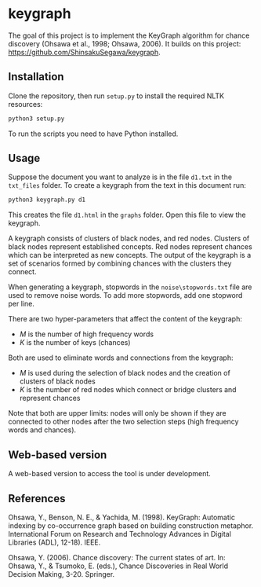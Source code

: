 # keygraph

The goal of this project is to implement the KeyGraph algorithm for chance discovery (Ohsawa et al., 1998; Ohsawa, 2006). It builds on this project: https://github.com/ShinsakuSegawa/keygraph.

## Installation

Clone the repository, then run `setup.py` to install the required NLTK resources:

```bash
python3 setup.py
```

To run the scripts you need to have Python installed.

## Usage

Suppose the document you want to analyze is in the file `d1.txt` in the `txt_files` folder. To create a keygraph from the text in this document run:

```bash
python3 keygraph.py d1
```

This creates the file `d1.html` in the `graphs` folder. Open this file to view the keygraph.

A keygraph consists of clusters of black nodes, and red nodes. Clusters of black nodes represent established concepts. Red nodes represent chances which can be interpreted as new concepts. The output of the keygraph is a set of scenarios formed by combining chances with the clusters they connect.

When generating a keygraph, stopwords in the `noise\stopwords.txt` file are used to remove noise words. To add more stopwords, add one stopword per line.

There are two hyper-parameters that affect the content of the keygraph:

- $M$ is the number of high frequency words
- $K$ is the number of keys (chances)

Both are used to eliminate words and connections from the keygraph: 

- $M$ is used during the selection of black nodes and the creation of clusters of black nodes
- $K$ is the number of red nodes which connect or bridge clusters and represent chances 

Note that both are upper limits: nodes will only be shown if they are connected to other nodes after the two selection steps (high frequency words and chances).

## Web-based version

A web-based version to access the tool is under development.

## References

Ohsawa, Y., Benson, N. E., & Yachida, M. (1998). KeyGraph: Automatic indexing by co-occurrence graph based on building construction metaphor. International Forum on Research and Technology Advances in Digital Libraries (ADL), 12-18). IEEE.

Ohsawa, Y. (2006). Chance discovery: The current states of art. In: Ohsawa, Y., & Tsumoko, E. (eds.), Chance Discoveries in Real World Decision Making, 3-20. Springer.
